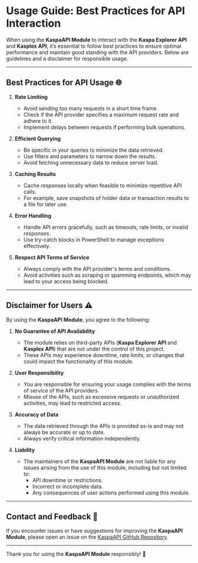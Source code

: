 # Usage Guide: Best Practices for API Interaction

When using the **KaspaAPI Module** to interact with the **Kaspa Explorer API** and **Kasplex API**, it’s essential to follow best practices to ensure optimal performance and maintain good standing with the API providers. Below are guidelines and a disclaimer for responsible usage.

---

## Best Practices for API Usage 🌐

1. **Rate Limiting**
   - Avoid sending too many requests in a short time frame.
   - Check if the API provider specifies a maximum request rate and adhere to it.
   - Implement delays between requests if performing bulk operations.

2. **Efficient Querying**
   - Be specific in your queries to minimize the data retrieved.
   - Use filters and parameters to narrow down the results.
   - Avoid fetching unnecessary data to reduce server load.

3. **Caching Results**
   - Cache responses locally when feasible to minimize repetitive API calls.
   - For example, save snapshots of holder data or transaction results to a file for later use.

4. **Error Handling**
   - Handle API errors gracefully, such as timeouts, rate limits, or invalid responses.
   - Use try-catch blocks in PowerShell to manage exceptions effectively.

5. **Respect API Terms of Service**
   - Always comply with the API provider's terms and conditions.
   - Avoid activities such as scraping or spamming endpoints, which may lead to your access being blocked.

---

## Disclaimer for Users ⚠️

By using the **KaspaAPI Module**, you agree to the following:

1. **No Guarantee of API Availability**
   - The module relies on third-party APIs (**Kaspa Explorer API** and **Kasplex API**) that are not under the control of this project.
   - These APIs may experience downtime, rate limits, or changes that could impact the functionality of this module.

2. **User Responsibility**
   - You are responsible for ensuring your usage complies with the terms of service of the API providers.
   - Misuse of the APIs, such as excessive requests or unauthorized activities, may lead to restricted access.

3. **Accuracy of Data**
   - The data retrieved through the APIs is provided as-is and may not always be accurate or up to date.
   - Always verify critical information independently.

4. **Liability**
   - The maintainers of the **KaspaAPI Module** are not liable for any issues arising from the use of this module, including but not limited to:
     - API downtime or restrictions.
     - Incorrect or incomplete data.
     - Any consequences of user actions performed using this module.

---

## Contact and Feedback 💬

If you encounter issues or have suggestions for improving the **KaspaAPI Module**, please open an issue on the [KaspaAPI GitHub Repository](https://github.com/BabyKonanCoin/KaspaAPI).

---

Thank you for using the **KaspaAPI Module** responsibly! 🙏
